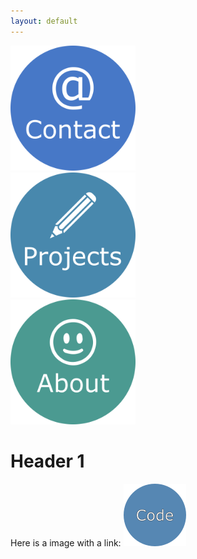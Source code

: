 ```yaml
---
layout: default
---
```


<div class="row">
  <div class="column">
    <img src="websiteContact.png" alt="Snow" width="200" height="200">
  </div>
  <div class="column">
    <img src="websiteProjects.png" alt="Forest" width="200" height="200">
  </div>
  <div class="column">
    <img src="websiteAbout.png" alt="Mountains" width="200" height="200">
  </div>
</div>


Header 1
===============



Here is a image with a link: <a href="https://azhb.github.io/test/">
<img border="0" alt="" src="test1.png" width="100" height="100">
</a>


